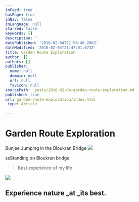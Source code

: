 ```yaml
---
inFeed: true
hasPage: true
inNav: false
inLanguage: null
starred: false
keywords: []
description: ''
datePublished: '2016-02-04T21:58:46.286Z'
dateModified: '2016-02-04T21:47:01.673Z'
title: Garden Route Exploration
author: []
authors: []
publisher:
  name: null
  domain: null
  url: null
  favicon: null
sourcePath: _posts/2016-02-04-garden-route-exploration.md
published: true
url: garden-route-exploration/index.html
_type: Article

---
```

# Garden Route Exploration

Bunjee Jumping in the Bloukran Bridge ![](https://the-grid-user-content.s3-us-west-2.amazonaws.com/c892349d-63f0-49ed-878c-3a685ebab406.JPG)

ssStanding on Bloukran bridge 
> 
> Best experience of my life 

![](https://the-grid-user-content.s3-us-west-2.amazonaws.com/a399db48-77b3-4880-a998-1d0cf3ee917a.JPG)

## Experience nature _at _its best.